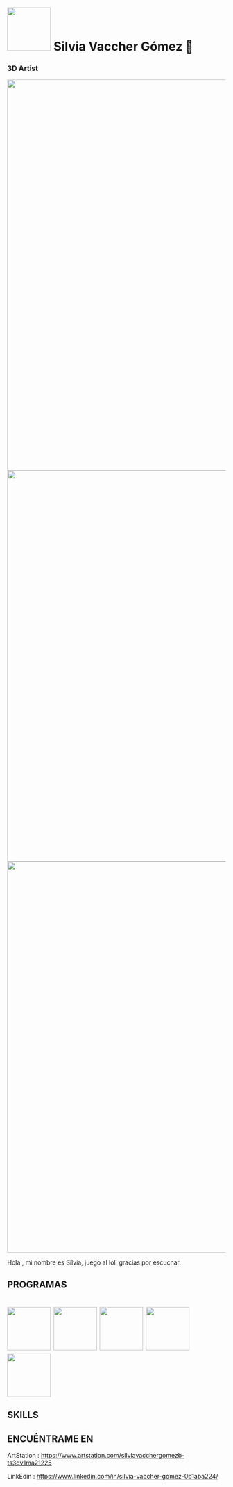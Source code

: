 # <img src="https://img.icons8.com/color/480/my-melody.png" width=100> Silvia Vaccher Gómez 🌸


### 3D Artist
<img src="https://cdna.artstation.com/p/assets/images/images/050/496/980/large/silvia-vaccher-gomez-cocina11.jpg?1654988815" width=900> 
<img src="https://cdna.artstation.com/p/assets/images/images/048/131/072/large/silvia-vaccher-gomez-render1espejito.jpg?1649270716" width=900> 
<img src="https://cdnb.artstation.com/p/assets/images/images/048/835/559/large/silvia-vaccher-gomez-casa1.jpg?1651054409" width=900> 

Hola , mi nombre es Silvia, juego al lol, gracias por escuchar. 



## PROGRAMAS 
# <img src="https://www.software.unam.mx/wp-content/uploads/2019/03/452007_preview.png" width=100> <img src="https://www.artedigital.top/wp-content/uploads/2020/02/Blender.jpg" width=100> <img src="https://cdn.icon-icons.com/icons2/512/PNG/512/zbrush_icon-icons.com_50712.png" width=100> <img src="https://upload.wikimedia.org/wikipedia/commons/thumb/a/af/Adobe_Photoshop_CC_icon.svg/2101px-Adobe_Photoshop_CC_icon.svg.png" width=100> <img src="https://cdn-icons-png.flaticon.com/512/5968/5968543.png" width=100>


## SKILLS

## ENCUÉNTRAME EN 

ArtStation : https://www.artstation.com/silviavacchergomezb-ts3dv1ma21225

LinkEdin : https://www.linkedin.com/in/silvia-vaccher-gomez-0b1aba224/
